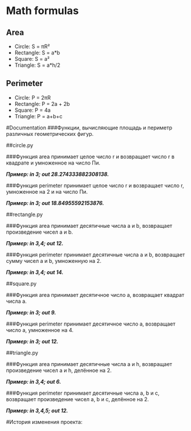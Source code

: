 # Math formulas
## Area
- Circle: S = πR²
- Rectangle: S = a*b
- Square: S = a²
- Triangle: S = a*h/2

## Perimeter
- Circle: P = 2πR
- Rectangle: P = 2a + 2b
- Square: P = 4a
- Triangle: P = a+b+c

#Documentation
###Функции, вычисляющие площадь и периметр различных геометрических фигур.

##circle.py

###Функция area принимает целое число r и возвращает число r в квадрате и умноженное на число Пи.

***Пример: in 3; out 28.274333882308138.***

###Функция perimeter принимает целое число r и возвращает число r, умноженное на 2 и на число Пи.

***Пример: in 3; out 18.84955592153876.***


##rectangle.py

###Функция area принимает десятичные числа a и b, возвращает произведение чисел a и b.

***Пример: in 3,4; out 12.***

###Функция perimeter принимает десятичные числа a и b, возвращает сумму чисел a и b, умноженную на 2.

***Пример: in 3,4; out 14.***


##square.py

###Функция area принимает десятичное число a, возвращает квадрат числа a.

***Пример: in 3; out 9.***

###Функция perimeter принимает десятичное число a, возвращает число a, умноженное на 4.

***Пример: in 3; out 12.***


##triangle.py

###Функция area принимает десятичные числa a и h, возвращает произведение чисел a и h, делённое на 2.

***Пример: in 3,4; out 6.***

###Функция perimeter принимает десятичные числа a, b и с, возвращает произведение чисел a, b и с, делённое на 2.

***Пример: in 3,4,5; out 12.***

#История изменения проекта: